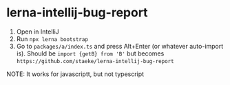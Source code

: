 # lerna-intellij-bug-report

1. Open in IntelliJ
1. Run `npx lerna bootstrap`
1. Go to `packages/a/index.ts` and press Alt+Enter (or whatever auto-import is). Should be `import {getB} from 'B'` but becomes `https://github.com/staeke/lerna-intellij-bug-report`

NOTE: It works for javascriptt, but not typescript
